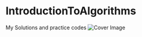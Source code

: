 # IntroductionToAlgorithms
My Solutions and practice codes
![Cover Image]("https://mitpress.mit.edu/sites/default/files/styles/large_book_cover/http/mitp-content-server.mit.edu%3A18180/books/covers/cover/%3Fcollid%3Dbooks_covers_0%26isbn%3D9780262033848%26type%3D.jpg?itok=0zBreuLA")
